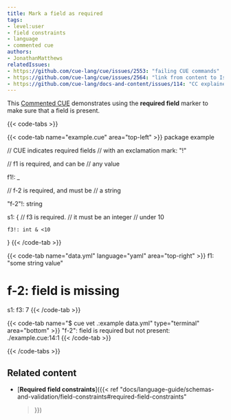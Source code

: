 ```yaml
---
title: Mark a field as required
tags:
- level:user
- field constraints
- language
- commented cue
authors:
- JonathanMatthews
relatedIssues:
- https://github.com/cue-lang/cue/issues/2553: "failing CUE commands"
- https://github.com/cue-lang/cue/issues/2564: "link from content to Issue"
- https://github.com/cue-lang/docs-and-content/issues/114: "CC explainer"
---
```


This [Commented CUE](FIXME:CC-explainer) demonstrates using the **required
field** marker to make sure that a field is present.

{{< code-tabs >}}

{{< code-tab name="example.cue" area="top-left" >}}
package example

// CUE indicates required fields
// with an exclamation mark: "!"

// f1 is required, and can be
// any value

f1!: _

// f-2 is required, and must be
// a string

"f-2"!: string

s1: {
	// f3 is required.
	// it must be an integer
	// under 10

	f3!: int & <10
}
{{< /code-tab >}}

{{< code-tab name="data.yml" language="yaml" area="top-right" >}}
f1: "some string value"
# f-2: field is missing
s1:
  f3: 7
{{< /code-tab >}}

{{< code-tab name="$ cue vet .:example data.yml" type="terminal" area="bottom" >}}
"f-2": field is required but not present:
    ./example.cue:14:1
{{< /code-tab >}}

{{< /code-tabs >}}

## Related content

- [**Required field constraints**]({{< ref
    "docs/language-guide/schemas-and-validation/field-constraints#required-field-constraints"
  >}})
